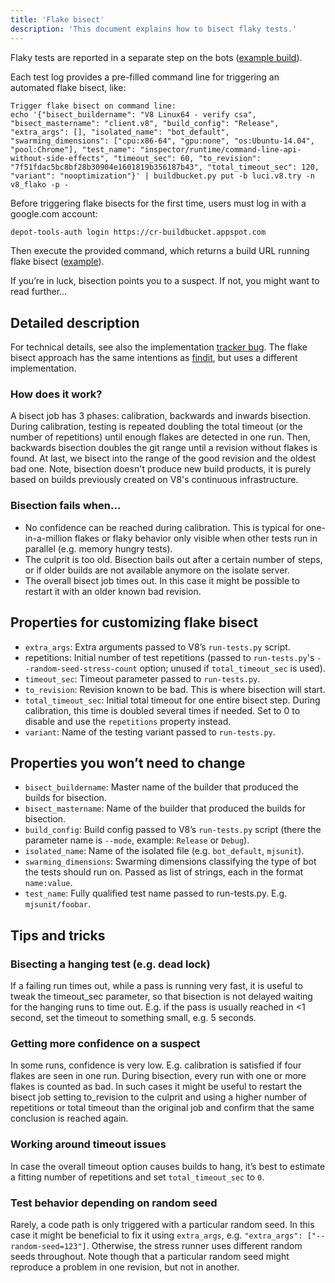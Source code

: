 ```yaml
---
title: 'Flake bisect'
description: 'This document explains how to bisect flaky tests.'
---
```

Flaky tests are reported in a separate step on the bots ([example build](https://ci.chromium.org/p/v8/builders/luci.v8.ci/V8%20Linux64%20-%20verify%20csa/9271)).

Each test log provides a pre-filled command line for triggering an automated flake bisect, like:

```
Trigger flake bisect on command line:
echo '{"bisect_buildername": "V8 Linux64 - verify csa", "bisect_mastername": "client.v8", "build_config": "Release", "extra_args": [], "isolated_name": "bot_default", "swarming_dimensions": ["cpu:x86-64", "gpu:none", "os:Ubuntu-14.04", "pool:Chrome"], "test_name": "inspector/runtime/command-line-api-without-side-effects", "timeout_sec": 60, "to_revision": "7f51fdac5bc8bf28b30904e1601819b356187b43", "total_timeout_sec": 120, "variant": "nooptimization"}' | buildbucket.py put -b luci.v8.try -n v8_flako -p -
```

Before triggering flake bisects for the first time, users must log in with a google.com account:

```bash
depot-tools-auth login https://cr-buildbucket.appspot.com
```

Then execute the provided command, which returns a build URL running flake bisect ([example](https://ci.chromium.org/p/v8/builders/luci.v8.try/v8_flako/b8935497223724984544)).

If you’re in luck, bisection points you to a suspect. If not, you might want to read further…

## Detailed description

For technical details, see also the implementation [tracker bug](https://crbug.com/711249). The flake bisect approach has the same intentions as [findit](https://sites.google.com/chromium.org/cat/findit), but uses a different implementation.

### How does it work?

A bisect job has 3 phases: calibration, backwards and inwards bisection. During calibration, testing is repeated doubling the total timeout (or the number of repetitions) until enough flakes are detected in one run. Then, backwards bisection doubles the git range until a revision without flakes is found. At last, we bisect into the range of the good revision and the oldest bad one. Note, bisection doesn't produce new build products, it is purely based on builds previously created on V8's continuous infrastructure.

### Bisection fails when…

- No confidence can be reached during calibration. This is typical for one-in-a-million flakes or flaky behavior only visible when other tests run in parallel (e.g. memory hungry tests).
- The culprit is too old. Bisection bails out after a certain number of steps, or if older builds are not available anymore on the isolate server.
- The overall bisect job times out. In this case it might be possible to restart it with an older known bad revision.

## Properties for customizing flake bisect

- `extra_args`: Extra arguments passed to V8’s `run-tests.py` script.
- repetitions: Initial number of test repetitions (passed to `run-tests.py`'s `--random-seed-stress-count` option; unused if `total_timeout_sec` is used).
- `timeout_sec`: Timeout parameter passed to `run-tests.py`.
- `to_revision`: Revision known to be bad. This is where bisection will start.
- `total_timeout_sec`: Initial total timeout for one entire bisect step. During calibration, this time is doubled several times if needed. Set to 0 to disable and use the `repetitions` property instead.
- `variant`: Name of the testing variant passed to `run-tests.py`.

## Properties you won’t need to change

- `bisect_buildername`: Master name of the builder that produced the builds for bisection.
- `bisect_mastername`: Name of the builder that produced the builds for bisection.
- `build_config`: Build config passed to V8’s `run-tests.py` script (there the parameter name is `--mode`, example: `Release` or `Debug`).
- `isolated_name`: Name of the isolated file (e.g. `bot_default`, `mjsunit`).
- `swarming_dimensions`: Swarming dimensions classifying the type of bot the tests should run on. Passed as list of strings, each in the format `name:value`.
- `test_name`: Fully qualified test name passed to run-tests.py. E.g. `mjsunit/foobar`.

## Tips and tricks

### Bisecting a hanging test (e.g. dead lock)

If a failing run times out, while a pass is running very fast, it is useful to tweak the timeout_sec parameter, so that bisection is not delayed waiting for the hanging runs to time out. E.g. if the pass is usually reached in <1 second, set the timeout to something small, e.g. 5 seconds.

### Getting more confidence on a suspect

In some runs, confidence is very low. E.g. calibration is satisfied if four flakes are seen in one run. During bisection, every run with one or more flakes is counted as bad. In such cases it might be useful to restart the bisect job setting to_revision to the culprit and using a higher number of repetitions or total timeout than the original job and confirm that the same conclusion is reached again.

### Working around timeout issues

In case the overall timeout option causes builds to hang, it’s best to estimate a fitting number of repetitions and set `total_timeout_sec` to `0`.

### Test behavior depending on random seed

Rarely, a code path is only triggered with a particular random seed. In this case it might be beneficial to fix it using `extra_args`, e.g. `"extra_args": ["--random-seed=123"]`. Otherwise, the stress runner uses different random seeds throughout. Note though that a particular random seed might reproduce a problem in one revision, but not in another.
